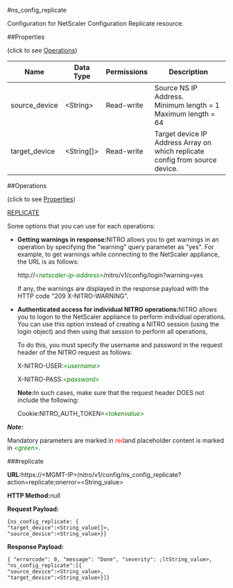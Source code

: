 #ns_config_replicate

Configuration for NetScaler Configuration Replicate resource.


##Properties 
<span>(click to see [Operations](#opera))</span>


<table><thead><tr><th>Name</th><th>Data Type</th><th>Permissions</th><th>Description</th></tr></thead><tbody><tr><td>source_device</td><td>&lt;String></td><td>Read-write</td><td>Source NS IP Address.<br>Minimum length = 1<br>Maximum length = 64</td></tr><tr><td>target_device</td><td>&lt;String[]></td><td>Read-write</td><td>Target device IP Address Array on which replicate config from source device.</td></tr></tbody></table>
##Operations 
<span>(click to see [Properties](#prope))</span>


[REPLICATE](#repl)


Some options that you can use for each operations:
<ul><li><p><b>Getting warnings in response:</b>NITRO allows you to get warnings in an operation by specifying the "warning" query parameter as "yes". For example, to get warnings while connecting to the NetScaler appliance, the URL is as follows:</p><p>http://<span style="color:green;font-style:italic;">&lt;netscaler-ip-address&gt;</span>/nitro/v1/config/login?warning=yes</p><p>If any, the warnings are displayed in the response payload with the HTTP code "209 X-NITRO-WARNING".</p></li><li><p><b>Authenticated access for individual NITRO operations:</b>NITRO allows you to logon to the NetScaler appliance to perform individual operations. You can use this option instead of creating a NITRO session (using the login object) and then using that session to perform all operations,</p><p>To do this, you must specify the username and password in the request header of the NITRO request as follows:</p><p>X-NITRO-USER:<span style="color:green;font-style:italic;">&lt;username&gt;</span></p><p>X-NITRO-PASS:<span style="color:green;font-style:italic;">&lt;password&gt;</span></p><p><b>Note:</b>In such cases, make sure that the request header DOES not include the following:</p><p>Cookie:NITRO_AUTH_TOKEN=<span style="color:green;font-style:italic;">&lt;tokenvalue&gt;</span></p></li></ul>



***Note:*** 
Mandatory parameters are marked in <span style="color:#FF0000;">red</span>and placeholder content is marked in <span style="color:green;font-style:italic">&lt;green&gt;</span>.

###replicate



<b>URL:</b>https://&lt;MGMT-IP&gt;/nitro/v1/config/ns_config_replicate?action=replicate;onerror=&lt;String_value&gt;
<b>HTTP Method:</b>null
<b>Request Payload: </b>```{ns_config_replicate: {"target_device":<String_value[]>,"source_device":<String_value>}}```
<b>Response Payload: </b>```{ "errorcode": 0, "message": "Done", "severity": ;ltString_value>, "ns_config_replicate":[{"source_device":<String_value>,"target_device":<String_value>}]}```



